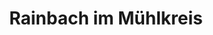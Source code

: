 ---
title: Rainbach im Mühlkreis
url: /rainbach-im-muehlkreis/
latitude: 48.555
longitude: 14.48
---